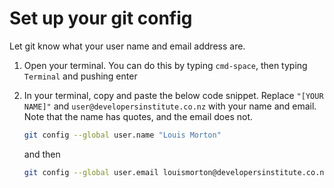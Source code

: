 # Set up your git config

Let git know what your user name and email address are.

1. Open your terminal. You can do this by typing `cmd-space`, then typing `Terminal` and pushing enter
2. In your terminal, copy and paste the below code snippet. Replace `"[YOUR NAME]"` and `user@developersinstitute.co.nz` with your name and email. Note that the name has quotes, and the email does not.

   ```bash
   git config --global user.name "Louis Morton"
   ```

   and then

   ```bash
   git config --global user.email louismorton@developersinstitute.co.nz
   ```
   
   
   
   
   
